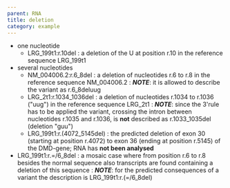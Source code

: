 ```yaml
---
parent: RNA
title: deletion
category: example
---
```


*	one nucleotide
	*	LRG\_199t1:r.10del
	:	a deletion of the U at position r.10 in the reference sequence LRG\_199t1
*	several nucleotides
	*	NM\_004006.2:r.6\_8del
	:	a deletion of nucleotides r.6 to r.8 in the reference sequence NM\_004006.2
	:	_**NOTE**_: it is allowed to describe the variant as r.6\_8deluug
	*	LRG\_2t1:r.1034_1036del
	:	a deletion of nucleotides r.1034 to r.1036 ("uug") in the reference sequence LRG\_2t1
	:	_**NOTE**_: since the 3'rule has to be applied the variant, crossing the intron between nucleotides r.1035 and r.1036, is **not** described as r.1033_1035del (deletion "guu")
	*	LRG\_199t1:r.(4072\_5145del)
	:	the predicted deletion of exon 30 (starting at position r.4072) to exon 36 (ending at position r.5145) of the DMD-gene; RNA has **not been analysed**
*	LRG_199t1:r.=/6\_8del
	:	a mosaic case where from position r.6 to r.8 besides the normal sequence also transcripts are found containing a deletion of this sequence
	: _**NOTE**_:	for the predicted consequences of a variant the description is LRG_199t1:r.(=/6\_8del)
	
